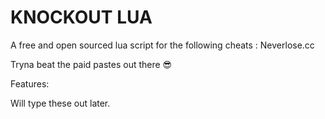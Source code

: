 # KNOCKOUT LUA

A free and open sourced lua script for the following cheats : Neverlose.cc

Tryna beat the paid pastes out there 😎


Features:

Will type these out later.
